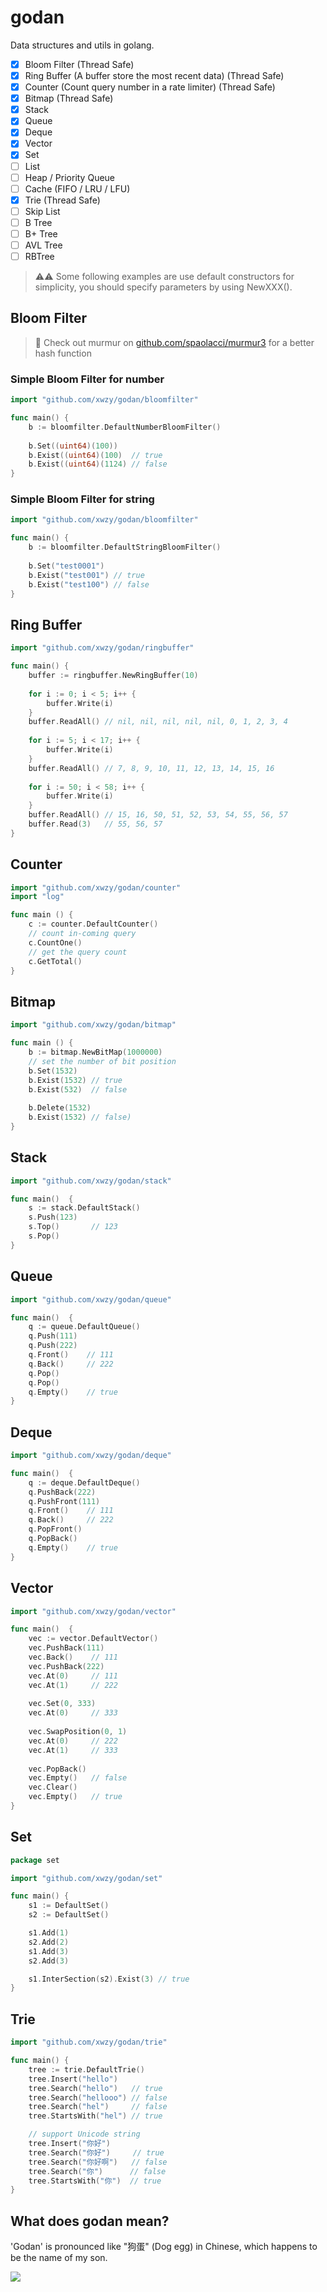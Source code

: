 # godan
Data structures and utils in golang.

- [x] Bloom Filter (Thread Safe)
- [x] Ring Buffer (A buffer store the most recent data) (Thread Safe)
- [x] Counter (Count query number in a rate limiter) (Thread Safe)
- [x] Bitmap (Thread Safe)
- [x] Stack
- [x] Queue
- [x] Deque
- [x] Vector
- [x] Set
- [ ] List
- [ ] Heap / Priority Queue
- [ ] Cache (FIFO / LRU / LFU)
- [x] Trie (Thread Safe)
- [ ] Skip List
- [ ] B Tree
- [ ] B+ Tree
- [ ] AVL Tree
- [ ] RBTree

> ⚠️⚠️  Some following examples are use default constructors for simplicity, you should specify parameters by using NewXXX().  

## Bloom Filter
> 🚀 Check out murmur on [github.com/spaolacci/murmur3](github.com/spaolacci/murmur3) for a better hash function

### Simple Bloom Filter for number
```go
import "github.com/xwzy/godan/bloomfilter"

func main() {
    b := bloomfilter.DefaultNumberBloomFilter()
    
    b.Set((uint64)(100))
    b.Exist((uint64)(100)  // true
    b.Exist((uint64)(1124) // false
}
```

### Simple Bloom Filter for string
```go
import "github.com/xwzy/godan/bloomfilter"

func main() {
    b := bloomfilter.DefaultStringBloomFilter()
    
    b.Set("test0001")
    b.Exist("test001") // true
    b.Exist("test100") // false
}
```

## Ring Buffer
```go
import "github.com/xwzy/godan/ringbuffer"

func main() {
    buffer := ringbuffer.NewRingBuffer(10)
    
    for i := 0; i < 5; i++ {
        buffer.Write(i)
    }
    buffer.ReadAll() // nil, nil, nil, nil, nil, 0, 1, 2, 3, 4
    
    for i := 5; i < 17; i++ {
        buffer.Write(i)
    }
    buffer.ReadAll() // 7, 8, 9, 10, 11, 12, 13, 14, 15, 16
    
    for i := 50; i < 58; i++ {
        buffer.Write(i)
    }
    buffer.ReadAll() // 15, 16, 50, 51, 52, 53, 54, 55, 56, 57
    buffer.Read(3)   // 55, 56, 57
}
```

## Counter
```go
import "github.com/xwzy/godan/counter"
import "log"

func main () {
    c := counter.DefaultCounter()
    // count in-coming query
    c.CountOne()
    // get the query count
    c.GetTotal()
}
```

## Bitmap
```go
import "github.com/xwzy/godan/bitmap"

func main () {
    b := bitmap.NewBitMap(1000000) 
    // set the number of bit position
    b.Set(1532)
    b.Exist(1532) // true
    b.Exist(532)  // false
    
    b.Delete(1532)
    b.Exist(1532) // false)
}
```

## Stack
```go
import "github.com/xwzy/godan/stack"

func main()  {
    s := stack.DefaultStack()
    s.Push(123)
    s.Top()       // 123
    s.Pop()
}
```

## Queue
```go
import "github.com/xwzy/godan/queue"

func main()  {
    q := queue.DefaultQueue()
    q.Push(111)
    q.Push(222)
    q.Front()    // 111
    q.Back()     // 222
    q.Pop()
    q.Pop()
    q.Empty()    // true
}
```

## Deque
```go
import "github.com/xwzy/godan/deque"

func main()  {
    q := deque.DefaultDeque()
    q.PushBack(222)
    q.PushFront(111)
    q.Front()    // 111
    q.Back()     // 222
    q.PopFront()
    q.PopBack()
    q.Empty()    // true
}
```

## Vector
```go
import "github.com/xwzy/godan/vector"

func main()  {
    vec := vector.DefaultVector()
    vec.PushBack(111)
    vec.Back()    // 111
    vec.PushBack(222)
    vec.At(0)     // 111
    vec.At(1)     // 222
    
    vec.Set(0, 333)
    vec.At(0)     // 333
    
    vec.SwapPosition(0, 1)
    vec.At(0)     // 222
    vec.At(1)     // 333
    
    vec.PopBack()
    vec.Empty()   // false
    vec.Clear()
    vec.Empty()   // true
}
```

## Set
```go
package set

import "github.com/xwzy/godan/set"

func main() {
	s1 := DefaultSet()
	s2 := DefaultSet()

	s1.Add(1)
	s2.Add(2)
	s1.Add(3)
	s2.Add(3)

	s1.InterSection(s2).Exist(3) // true
}
```

## Trie
```go
import "github.com/xwzy/godan/trie"

func main() {
    tree := trie.DefaultTrie()
    tree.Insert("hello")
    tree.Search("hello")   // true
    tree.Search("hellooo") // false
    tree.Search("hel")     // false
    tree.StartsWith("hel") // true

    // support Unicode string
    tree.Insert("你好")
    tree.Search("你好")     // true
    tree.Search("你好啊")   // false
    tree.Search("你")      // false
    tree.StartsWith("你")  // true
}
```

## What does godan mean?
'Godan' is pronounced like "狗蛋" (Dog egg) in Chinese, which happens to be the name of my son.

![](doc/img/godan.png)


